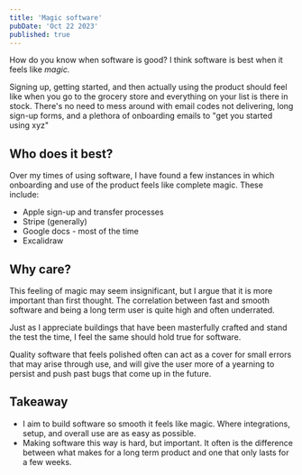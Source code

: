 ```yaml
---
title: 'Magic software'
pubDate: 'Oct 22 2023'
published: true
---
```


How do you know when software is good? I think software is best when it feels like _magic._

Signing up, getting started, and then actually using the product should feel like when you go to the grocery store and everything on your list is there in stock. There's no need to mess around with email codes not delivering, long sign-up forms, and a plethora of onboarding emails to "get you started using xyz"

## Who does it best?

Over my times of using software, I have found a few instances in which onboarding and use of the product feels like complete magic. These include:

- Apple sign-up and transfer processes
- Stripe (generally)
- Google docs - most of the time
- Excalidraw

## Why care?

This feeling of magic may seem insignificant, but I argue that it is more important than first thought. The correlation between fast and smooth software and being a long term user is quite high and often underrated.

Just as I appreciate buildings that have been masterfully crafted and stand the test the time, I feel the same should hold true for software.

Quality software that feels polished often can act as a cover for small errors that may arise through use, and will give the user more of a yearning to persist and push past bugs that come up in the future.

## Takeaway

- I aim to build software so smooth it feels like magic. Where integrations, setup, and overall use are as easy as possible.
- Making software this way is hard, but important. It often is the difference between what makes for a long term product and one that only lasts for a few weeks.
